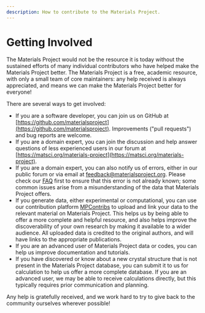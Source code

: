 ```yaml
---
description: How to contribute to the Materials Project.
---
```


# Getting Involved

The Materials Project would not be the resource it is today without the sustained efforts of many individual contributors who have helped make the Materials Project better. The Materials Project is a free, academic resource, with only a small team of core maintainers: any help received is always appreciated, and means we can make the Materials Project better for everyone!

There are several ways to get involved:

* If you are a software developer, you can join us on GitHub at [https://github.com/materialsproject](https://github.com/materialsproject). Improvements ("pull requests") and bug reports are welcome.
* If you are a domain expert, you can join the discussion and help answer questions of less experienced users in our forum at [https://matsci.org/materials-project](https://matsci.org/materials-project).
* If you are a domain expert, you can also notify us of errors, either in our public forum or via email at [feedback@materialsproject.org](mailto:feedback@materialsproject.org). Please check our [FAQ](../../frequently-asked-questions/) first to ensure that this error is not already known; some common issues arise from a misunderstanding of the data that Materials Project offers.
* If you generate data, either experimental or computational, you can use our contribution platform [MPContribs](../../services/mpcontribs.md) to upload and link your data to the relevant material on Materials Project. This helps us by being able to offer a more complete and helpful resource, and also helps improve the discoverability of your own research by making it available to a wider audience. All uploaded data is credited to the original authors, and will have links to the appropriate publications.
* If you are an advanced user of Materials Project data or codes, you can help us improve documentation and tutorials.
* If you have discovered or know about a new crystal structure that is not present in the Materials Project database, you can submit it to us for calculation to help us offer a more complete database. If you are an advanced user, we may be able to receive calculations directly, but this typically requires prior communication and planning.

Any help is gratefully received, and we work hard to try to give back to the community ourselves wherever possible!
